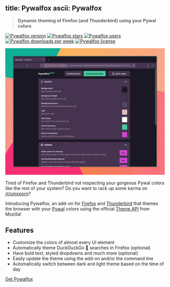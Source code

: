 title: Pywalfox
ascii: Pywalfox
---

> **Dynamic theming of Firefox (and Thunderbird) using your Pywal colors**

[![Pywalfox version](https://img.shields.io/amo/v/pywalfox)](https://addons.mozilla.org/en-US/firefox/addon/pywalfox/)
[![Pywalfox stars](https://img.shields.io/amo/stars/pywalfox)](https://addons.mozilla.org/en-US/firefox/addon/pywalfox/)
[![Pywalfox users](https://img.shields.io/amo/users/pywalfox)](https://addons.mozilla.org/en-US/firefox/addon/pywalfox/)
[![Pywalfox downloads per week](https://img.shields.io/amo/dw/pywalfox)](https://addons.mozilla.org/en-US/firefox/addon/pywalfox/)
[![Pywalfox license](https://img.shields.io/github/license/frewacom/pywalfox)](https://addons.mozilla.org/en-US/firefox/addon/pywalfox/)

![Pywalfox in action](/static/images/pywalfox_demo.gif)

Tired of Firefox and Thunderbird not respecting your gorgeous Pywal colors like the rest of your system? Do you want to rack up some karma on [/r/unixporn](https://reddit.com/r/unixporn)?

Introducing Pywalfox, an add-on for [Firefox](https://addons.mozilla.org/en-US/firefox/addon/pywalfox/) and [Thunderbird](https://addons.thunderbird.net/sv-SE/thunderbird/addon/pywalfox/) that themes the browser with your [Pywal](https://github.com/dylanaraps/pywal) colors using the official [Theme API](https://developer.mozilla.org/en-US/docs/Mozilla/Add-ons/WebExtensions/manifest.json/theme) from Mozilla!

## Features
- Customize the colors of almost every UI element
- Automatically theme DuckDuckGo :duck: searches in Firefox (optional)
- Have bold text, styled dropdowns and much more (optional)
- Easily update the theme using the add-on and/or the command line
- Automatically switch between dark and light theme based on the time of day

[Get Pywalfox](https://github.com/Frewacom/Pywalfox#installation)
